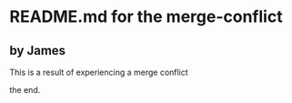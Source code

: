 # README.md for the merge-conflict 

## by James 

This is a result of experiencing a merge conflict 

the end.